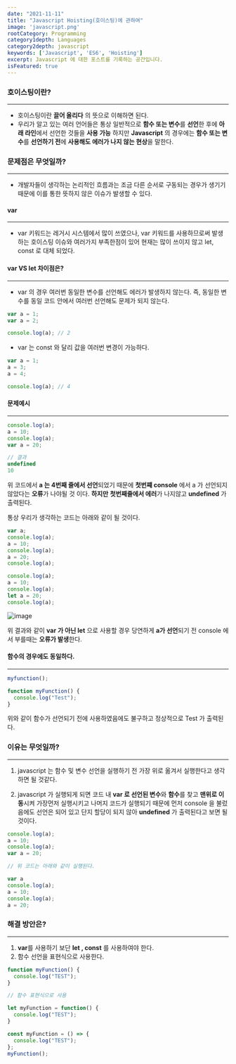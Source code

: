```yaml
---
date: "2021-11-11"
title: "Javascript Hoisting(호이스팅)에 관하여"
image: 'javascript.png'
rootCategory: Programming
category1depth: Languages
category2depth: javascript
keywords: ['Javascript', 'ES6', 'Hoisting']
excerpt: Javascript 에 대한 포스트를 기록하는 공간입니다.
isFeatured: true
---
```


### 호이스팅이란?
---

* 호이스팅이란 **끌어 올리다** 의 뜻으로 이해하면 된다.
* 우리가 알고 있는 여러 언어들은 통상 일반적으로 **함수 또는 변수**를 **선언**한 후에 **아래 라인**에서 선언한 것들을 **사용 가능** 하지만 **Javascript** 의 경우에는 **함수 또는 변수**를 **선언하기 전**에 **사용해도 에러가 나지 않는 현상**을 말한다.


### 문제점은 무엇일까?
---

* 개발자들이 생각하는 논리적인 흐름과는 조금 다른 순서로 구동되는 경우가 생기기 때문에 이를 통한 뜻하지 않은 이슈가 발생할 수 있다.

#### var
---

* var 키워드는 레거시 시스템에서 많이 쓰였으나, var 키워드를 사용하므로써 발생하는 호이스팅 이슈와 여러가지 부족한점이 있어 현재는 많이 쓰이지 않고 let, const 로 대체 되었다. 

#### var VS let 차이점은?
---

* var 의 경우 여러번 동일한 변수를 선언해도 에러가 발생하지 않는다. 즉, 동일한 변수를 동일 코드 안에서 여러번 선언해도 문제가 되지 않는다.

```js
var a = 1;
var a = 2;

console.log(a); // 2

```
* var 는 const 와 달리 값을 여러번 변경이 가능하다.

```js
var a = 1;
a = 3;
a = 4;

console.log(a); // 4

```

#### 문제예시
---

```js
console.log(a);
a = 10;
console.log(a);
var a = 20;

// 결과
undefined
10
```

위 코드에서 **a 는 4번째 줄에서 선언**되었기 때문에 **첫번쨰 console** 에서 a 가 선언되지 않았다는 **오류**가 나야될 것 이다. **하지만** **첫번째줄에서 에러**가 나지않고 **undefined** 가 출력된다.

통상 우리가 생각하는 코드는 아래와 같이 될 것이다.

```js
var a;
console.log(a);
a = 10;
console.log(a);
a = 20;
console.log(a);

console.log(a);
a = 10;
console.log(a);
let a = 20;
console.log(a);
```

![image](https://user-images.githubusercontent.com/56063287/141645301-b21809c1-f02d-46f7-9185-827c02b844bb.png)

위 결과와 같이 **var 가 아닌 let** 으로 사용할 경우 당연하게 **a가 선언**되기 전 console 에서 부를때는 **오류가 발생**한다.


#### 함수의 경우에도 동일하다.
---

```js
myfunction();

function myFunction() {
  console.log("Test");
}
```
위와 같이 함수가 선언되기 전에 사용하였음에도 불구하고 정상적으로 Test 가 출력된다.

### 이유는 무엇일까?
---

1. javascript 는 함수 및 변수 선언을 실행하기 전 가장 위로 옮겨서 실행한다고 생각하면 될 것같다.

2. javascript 가 실행되게 되면 코드 내 **var 로 선언된 변수**와 **함수**를 찾고 **맨위로 이동**시켜 가장먼저 실행시키고 나머지 코드가 실행되기 때문에 먼저 console 을 불렀음에도 선언은 되어 있고 단지 할당이 되지 않아 **undefined** 가 출력된다고 보면 될 것이다.

```js
console.log(a);
a = 10;
console.log(a);
var a = 20;

// 위 코드는 아래와 같이 실행된다.

var a
console.log(a);
a = 10;
console.log(a);
a = 20;
```

### 해결 방안은?
---

1. **var**를 사용하기 보단 **let , const** 를 사용하여야 한다.
2. 함수 선언을 표현식으로 사용한다.

```js
function myFunction() {
  console.log("TEST");
}

// 함수 표현식으로 사용

let myFunction = function() {
  console.log("TEST");
}

const myFunction = () => {
  console.log("TEST");
};
myFunction();

```


